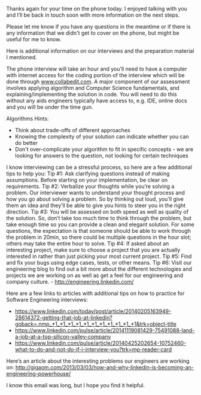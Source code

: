 Thanks again for your time on the phone today.  I enjoyed talking with you and I’ll be back in touch soon with more information on the next steps. 
 
Please let me know if you have any questions in the meantime or if there is any information that we didn't get to cover on the phone, but might be useful for me to know.
 
Here is additional information on our interviews and the preparation material I mentioned.
 
The phone interview will take an hour and you’ll need to have a computer with internet access for the coding portion of the interview which will be done through www.collabedit.com. A major component of our assessment involves applying algorithm and Computer Science fundamentals, and explaining/implementing the solution in code. You will need to do this without any aids engineers typically have access to, e.g. IDE, online docs and you will be under the time gun.
 
Algorithms Hints:
- Think about trade-offs of different approaches
- Knowing the complexity of your solution can indicate whether you can do better
- Don't over-complicate your algorithm to fit in specific concepts - we are looking for answers to the question, not looking for certain techniques
 
I know interviewing can be a stressful process, so here are a few additional tips to help you:
Tip #1: Ask clarifying questions instead of making assumptions. Before starting on your implementation, be clear on requirements.
Tip #2: Verbalize your thoughts while you’re solving a problem. Our interviewer wants to understand your thought process and how you go about solving a problem. So by thinking out loud, you’ll give them an idea and they’ll be able to give you hints to steer you in the right direction.
Tip #3: You will be assessed on both speed as well as quality of the solution. So, don’t take too much time to think through the problem, but take enough time so you can provide a clean and elegant solution. For some questions, the expectation is that someone should be able to work through the problem in 20min, so there could be multiple questions in the hour slot; others may take the entire hour to solve.
Tip #4: If asked about an interesting project, make sure to choose a project that you are actually interested in rather than just picking your most current project.
Tip #5: Find and fix your bugs using edge cases, tests, or other means.
Tip #6: Visit our engineering blog to find out a bit more about the different technologies and projects we are working on as well as get a feel for our engineering and company culture.  - http://engineering.linkedin.com/
 
Here are a few links to articles with additional tips on how to practice for Software Engineering interviews:
- https://www.linkedin.com/today/post/article/20140205163949-28614372-getting-that-job-at-linkedin?goback=.nmp_*1_*1_*1_*1_*1_*1_*1_*1_*1_*1_*1&trk=object-title  
- https://www.linkedin.com/pulse/article/20141119081429-75491088-land-a-job-at-a-top-silicon-valley-company  
- https://www.linkedin.com/pulse/article/20140425202654-10752460-what-to-do-and-not-do-if-i-interview-you?trk=mp-reader-card  
 
Here’s an article about the interesting problems our engineers are working on: http://gigaom.com/2013/03/03/how-and-why-linkedin-is-becoming-an-engineering-powerhouse/
 
I know this email was long, but I hope you find it helpful.
